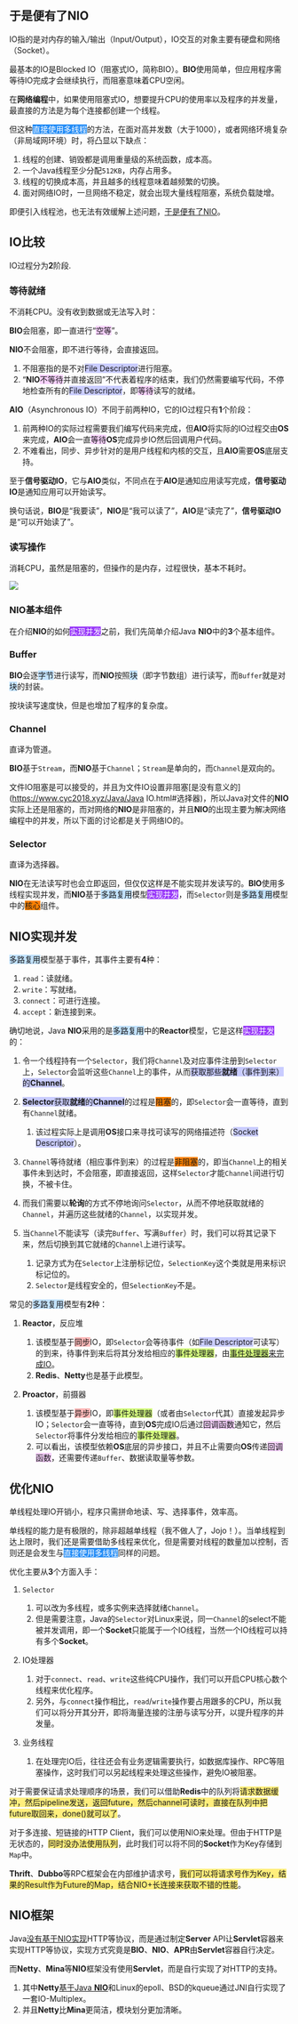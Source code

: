 ## 于是便有了NIO

IO指的是对内存的输入/输出（Input/Output），IO交互的对象主要有硬盘和网络（Socket）。

最基本的IO是Blocked IO（阻塞式IO，简称BIO）。**BIO**使用简单，但应用程序需等待IO完成才会继续执行，而阻塞意味着CPU空闲。

在**网络编程**中，如果使用阻塞式IO，想要提升CPU的使用率以及程序的并发量，最直接的方法是为每个连接都创建一个线程。

但这种<span style=background:#258df6;color:white>直接使用多线程</span>的方法，在面对高并发数（大于1000），或者网络环境复杂（非局域网环境）时，将凸显以下缺点：

1. 线程的创建、销毁都是调用重量级的系统函数，成本高。
2. 一个Java线程至少分配`512KB`，内存占用多。
3. 线程的切换成本高，并且越多的线程意味着越频繁的切换。
4. 面对网络IO时，一旦网络不稳定，就会出现大量线程阻塞，系统负载陡增。

即便引入线程池，也无法有效缓解上述问题，[于是便有了NIO](https://tech.meituan.com/2016/11/04/nio.html)。



## IO比较

IO过程分为**2**阶段.

### 等待就绪

不消耗CPU。没有收到数据或无法写入时：

**BIO**会阻塞，即一直进行“<span style=background:#f8d2ff>空等</span>”。

**NIO**不会阻塞，即不进行等待，会直接返回。

1. 不阻塞指的是不对<span style=background:#c9ccff>File Descriptor</span>进行阻塞。
2. “**NIO**<span style=background:#f8d2ff>不等待</span>并直接返回”不代表着程序的结束，我们仍然需要编写代码，不停地检查所有的<span style=background:#c9ccff>File Descriptor</span>，即<span style=background:#f8d2ff>等待</span>读写的就绪。

**AIO**（Asynchronous IO）不同于前两种IO，它的IO过程只有**1**个阶段：

1. 前两种IO的实际过程需要我们编写代码来完成，但**AIO**将实际的IO过程交由**OS**来完成，**AIO**会一直<span style=background:#f8d2ff>等待</span>**OS**完成异步IO然后回调用户代码。
2. 不难看出，同步、异步针对的是用户线程和内核的交互，且**AIO**需要**OS**底层支持。

至于**信号驱动IO**，它与**AIO**类似，不同点在于**AIO**是通知应用读写完成，**信号驱动IO**是通知应用可以开始读写。

换句话说，**BIO**是“我要读”，**NIO**是“我可以读了”，**AIO**是“读完了”，**信号驱动IO**是“可以开始读了”。

### 读写操作

消耗CPU，虽然是阻塞的，但操作的是内存，过程很快，基本不耗时。

![](../images/4/io.png)



### NIO基本组件

在介绍**NIO**的如何<span style=background:#993af9;color:white>实现并发</span>之前，我们先简单介绍Java **NIO**中的**3**个基本组件。

### Buffer

**BIO**会逐<span style=background:#c2e2ff>字节</span>进行读写，而**NIO**按照<span style=background:#c2e2ff>块</span>（即字节数组）进行读写，而`Buffer`就是对<span style=background:#c2e2ff>块</span>的封装。

按块读写速度快，但是也增加了程序的复杂度。

### Channel

直译为管道。

**BIO**基于`Stream`，而**NIO**基于`Channel`；`Stream`是单向的，而`Channel`是双向的。

文件IO阻塞是可以接受的，并且为文件IO设置非阻塞[是没有意义的](https://www.cyc2018.xyz/Java/Java IO.html#选择器)，所以Java对文件的**NIO**实际上还是阻塞的，而对网络的**NIO**是非阻塞的，并且**NIO**的出现主要为解决网络编程中的并发，所以下面的讨论都是关于网络IO的。

### Selector

直译为选择器。

**NIO**在无法读写时也会立即返回，但仅仅这样是不能实现并发读写的。**BIO**使用多线程实现并发，而**NIO**基于<span style=background:#c2e2ff>多路复用</span>模型<span style=background:#993af9;color:white>实现并发</span>，而`Selector`则是<span style=background:#c2e2ff>多路复用</span>模型中的<span style=background:#ff8000>核心</span>组件。



## NIO实现并发

<span style=background:#c2e2ff>多路复用</span>模型基于事件，其事件主要有**4**种：

1. `read`：读就绪。
2. `write`：写就绪。
3. `connect`：可进行连接。
4. `accept`：新连接到来。

确切地说，Java **NIO**采用的是<span style=background:#c2e2ff>多路复用</span>中的**Reactor**模型，它是这样<span style=background:#993af9;color:white>实现并发</span>的：

1. 令一个线程持有一个`Selector`，我们将`Channel`及对应事件注册到`Selector`上，`Selector`会监听这些`Channel`上的事件，从而<span style=background:#c9ccff>获取那些**就绪**（事件到来）的**Channel**</span>。

2. <span style=background:#c9ccff>**Selector**获取**就绪**的**Channel**</span>的过程是<span style=background:#ff8000>阻塞</span>的，即`Selector`会一直等待，直到有`Channel`就绪。
   1. 该过程实际上是调用**OS**接口来寻找可读写的网络描述符（<span style=background:#c9ccff>Socket Descriptor</span>）。
   
3. `Channel`等待就绪（相应事件到来）的过程是<span style=background:#ff8000>非阻塞</span>的，即当`Channel`上的相关事件未到达时，不会阻塞，即直接返回，这样`Selector`才能`Channel`间进行切换，不被卡住。

4. 而我们需要以**轮询**的方式不停地询问`Selector`，从而不停地获取就绪的`Channel`，并遍历这些就绪的`Channel`，以实现并发。

5. 当`Channel`不能读写（读完`Buffer`、写满`Buffer`）时，我们可以将其记录下来，然后切换到其它就绪的`Channel`上进行读写。

   1. 记录方式为在`Selector`上注册标记位，`SelectionKey`这个类就是用来标识标记位的。
   2. `Selector`是线程安全的，但`SelectionKey`不是。

常见的<span style=background:#c2e2ff>多路复用</span>模型有**2**种：

1. **Reactor**，反应堆
   1. 该模型基于<span style=background:#ffb8b8>同步</span>IO，即`Selector`会等待事件（如<span style=background:#c9ccff>File Descriptor</span>可读写）的到来，待事件到来后将其分发给相应的<span style=background:#d4fe7f>事件处理器</span>，由<u><span style=background:#d4fe7f>事件处理器</span>来完成IO</u>。
   2. **Redis**、**Netty**也是基于此模型。
   
2. **Proactor**，前摄器
   1. 该模型基于<span style=background:#ffb8b8>异步</span>IO，即<span style=background:#d4fe7f>事件处理器</span>（或者由`Selector`代其）直接发起异步IO；`Selector`会一直等待，直到**OS**完成IO后通过<span style=background:#f8d2ff>回调函数</span>通知它，然后`Selector`将事件分发给相应的<span style=background:#d4fe7f>事件处理器</span>。
   2. 可以看出，该模型依赖**OS**底层的异步接口，并且不止需要向**OS**传递<span style=background:#f8d2ff>回调函数</span>，还需要传递`Buffer`、数据读取量等参数。



## 优化NIO

单线程处理IO开销小，程序只需拼命地读、写、选择事件，效率高。

单线程的能力是有极限的，除非超越单线程（我不做人了，Jojo！）。当单线程到达上限时，我们还是需要借助多线程来优化，但是需要对线程的数量加以控制，否则还是会发生与<span style=background:#258df6;color:white>直接使用多线程</span>同样的问题。

优化主要从**3**个方面入手：

1. `Selector`
   1. 可以改为多线程，或多实例来选择就绪`Channel`。
   2. 但是需要注意，Java的`Selector`对Linux来说，同一`Channel`的select不能被并发调用，即一个**Socket**只能属于一个IO线程，当然一个IO线程可以持有多个**Socket**。
   
2. IO处理器

   1. 对于`connect`、`read`、`write`这些纯CPU操作，我们可以开启CPU核心数个线程来优化程序。
   2. 另外，与`connect`操作相比，`read`/`write`操作要占用跟多的CPU，所以我们可以将分开其分开，即将海量连接的注册与读写分开，以提升程序的并发量。

3. 业务线程

   1. 在处理完IO后，往往还会有业务逻辑需要执行，如数据库操作、RPC等阻塞操作，这时我们可以另起线程来处理这些操作，避免IO被阻塞。

对于需要保证请求处理顺序的场景，我们可以借助**Redis**中的队列将<span style=background:#ffee7c>请求数据缓冲，然后pipeline发送，返回future，然后channel可读时，直接在队列中把future取回来，done()就可以了</span>。

对于多连接、短链接的HTTP Client，我们可以使用NIO来处理。但由于HTTP是无状态的，<span style=background:#ffee7c>同时没办法使用队列</span>，此时我们可以将不同的**Socket**作为Key存储到`Map`中。

**Thrift**、**Dubbo**等RPC框架会在内部维护请求号，<span style=background:#ffee7c>我们可以将请求号作为Key，结果的Result作为Future的Map，结合NIO+长连接来获取不错的性能</span>。



## NIO框架

Java[没有基于NIO实现](https://blog.hufeifei.cn/2021/06/13/Java/nio/#netty-mina)HTTP等协议，而是通过制定**Server** API让**Servlet**容器来实现HTTP等协议，实现方式究竟是**BIO**、**NIO**、**APR**由**Servlet**容器自行决定。

而**Netty**、**Mina**等**NIO**框架没有使用**Servlet**，而是自行实现了对HTTP的支持。

1. 其中**Netty**[基于Java **NIO**](https://github.com/netty/netty/blob/4.1/buffer/src/main/java/io/netty/buffer/AbstractByteBuf.java)和Linux的epoll、BSD的kqueue通过JNI自行实现了一套IO-Multiplex。
2. 并且**Netty**比**Mina**更简洁，模块划分更加清晰。